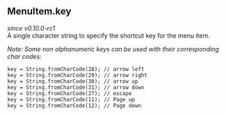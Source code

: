 ## MenuItem.key

_since v0.10.0-rc1_  
A single character string to specify the shortcut key for the menu item.

_Note: Some non alphanumeric keys can be used with their corresponding char codes:_

    key = String.fromCharCode(28); // arrow left
    key = String.fromCharCode(29); // arrow right
    key = String.fromCharCode(30); // arrow up
    key = String.fromCharCode(31); // arrow down
    key = String.fromCharCode(27); // escape
    key = String.fromCharCode(11); // Page up
    key = String.fromCharCode(12); // Page down